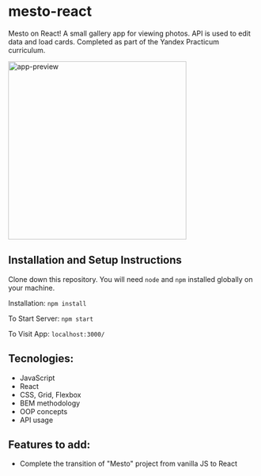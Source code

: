 # mesto-react

Mesto on React! A small gallery app for viewing photos. API is used to edit data and load cards. Completed as part of the Yandex Practicum curriculum.

<img src="https://sun9-85.userapi.com/impg/S6pN7CP-1jncMMS_dEh8056AjIewS7nQoMltkg/s2u85OxQ_D4.jpg?size=604x486&quality=96&sign=984dfa35e8e821d3cd16d13fb8d7f423&type=album" alt="app-preview" width="360"/>

## Installation and Setup Instructions

Clone down this repository. You will need `node` and `npm` installed globally on your machine.

Installation: `npm install`

To Start Server: `npm start`

To Visit App: `localhost:3000/`

## Tecnologies:

- JavaScript
- React
- CSS, Grid, Flexbox
- BEM methodology 
- OOP concepts
- API usage

## Features to add:
- Complete the transition of "Mesto" project from vanilla JS to React
